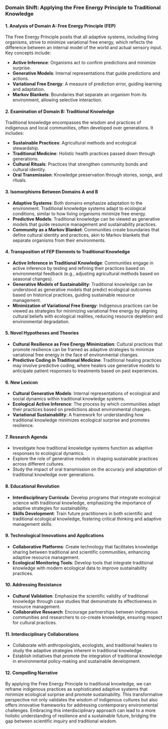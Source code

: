 ### Domain Shift: Applying the Free Energy Principle to Traditional Knowledge

#### 1. Analysis of Domain A: Free Energy Principle (FEP)
The Free Energy Principle posits that all adaptive systems, including living organisms, strive to minimize variational free energy, which reflects the difference between an internal model of the world and actual sensory input. Key concepts include:
- **Active Inference**: Organisms act to confirm predictions and minimize surprise.
- **Generative Models**: Internal representations that guide predictions and actions.
- **Variational Free Energy**: A measure of prediction error, guiding learning and adaptation.
- **Markov Blankets**: Boundaries that separate an organism from its environment, allowing selective interaction.

#### 2. Examination of Domain B: Traditional Knowledge
Traditional knowledge encompasses the wisdom and practices of indigenous and local communities, often developed over generations. It includes:
- **Sustainable Practices**: Agricultural methods and ecological stewardship.
- **Traditional Medicine**: Holistic health practices passed down through generations.
- **Cultural Rituals**: Practices that strengthen community bonds and cultural identity.
- **Oral Transmission**: Knowledge preservation through stories, songs, and rituals.

#### 3. Isomorphisms Between Domains A and B
- **Adaptive Systems**: Both domains emphasize adaptation to the environment. Traditional knowledge systems adapt to ecological conditions, similar to how living organisms minimize free energy.
- **Predictive Models**: Traditional knowledge can be viewed as generative models that guide resource management and sustainability practices.
- **Community as a Markov Blanket**: Communities create boundaries that define cultural identity and practices, akin to Markov blankets that separate organisms from their environments.

#### 4. Transposition of FEP Elements to Traditional Knowledge
- **Active Inference in Traditional Knowledge**: Communities engage in active inference by testing and refining their practices based on environmental feedback (e.g., adjusting agricultural methods based on seasonal changes).
- **Generative Models of Sustainability**: Traditional knowledge can be understood as generative models that predict ecological outcomes based on historical practices, guiding sustainable resource management.
- **Minimization of Variational Free Energy**: Indigenous practices can be viewed as strategies for minimizing variational free energy by aligning cultural beliefs with ecological realities, reducing resource depletion and environmental degradation.

#### 5. Novel Hypotheses and Theories
- **Cultural Resilience as Free Energy Minimization**: Cultural practices that promote resilience can be framed as adaptive strategies to minimize variational free energy in the face of environmental changes.
- **Predictive Coding in Traditional Medicine**: Traditional healing practices may involve predictive coding, where healers use generative models to anticipate patient responses to treatments based on past experiences.

#### 6. New Lexicon
- **Cultural Generative Models**: Internal representations of ecological and social dynamics within traditional knowledge systems.
- **Ecological Active Inference**: The process by which communities adapt their practices based on predictions about environmental changes.
- **Variational Sustainability**: A framework for understanding how traditional knowledge minimizes ecological surprise and promotes resilience.

#### 7. Research Agenda
- Investigate how traditional knowledge systems function as adaptive responses to ecological dynamics.
- Explore the role of generative models in shaping sustainable practices across different cultures.
- Study the impact of oral transmission on the accuracy and adaptation of traditional knowledge over generations.

#### 8. Educational Revolution
- **Interdisciplinary Curricula**: Develop programs that integrate ecological science with traditional knowledge, emphasizing the importance of adaptive strategies for sustainability.
- **Skills Development**: Train future practitioners in both scientific and traditional ecological knowledge, fostering critical thinking and adaptive management skills.

#### 9. Technological Innovations and Applications
- **Collaborative Platforms**: Create technology that facilitates knowledge sharing between traditional and scientific communities, enhancing adaptive resource management.
- **Ecological Monitoring Tools**: Develop tools that integrate traditional knowledge with modern ecological data to improve sustainability practices.

#### 10. Addressing Resistance
- **Cultural Validation**: Emphasize the scientific validity of traditional knowledge through case studies that demonstrate its effectiveness in resource management.
- **Collaborative Research**: Encourage partnerships between indigenous communities and researchers to co-create knowledge, ensuring respect for cultural practices.

#### 11. Interdisciplinary Collaborations
- Collaborate with anthropologists, ecologists, and traditional healers to study the adaptive strategies inherent in traditional knowledge.
- Establish initiatives that promote the integration of traditional knowledge in environmental policy-making and sustainable development.

#### 12. Compelling Narrative
By applying the Free Energy Principle to traditional knowledge, we can reframe indigenous practices as sophisticated adaptive systems that minimize ecological surprise and promote sustainability. This transformative perspective not only validates the wisdom of indigenous cultures but also offers innovative frameworks for addressing contemporary environmental challenges. Embracing this interdisciplinary approach can lead to a more holistic understanding of resilience and a sustainable future, bridging the gap between scientific inquiry and traditional wisdom.